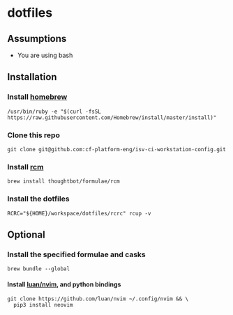 # dotfiles

## Assumptions

- You are using bash

## Installation

### Install [homebrew](https://brew.sh)

```
/usr/bin/ruby -e "$(curl -fsSL https://raw.githubusercontent.com/Homebrew/install/master/install)"
```

### Clone this repo

```
git clone git@github.com:cf-platform-eng/isv-ci-workstation-config.git
```

### Install [rcm](https://github.com/thoughtbot/rcm)

```
brew install thoughtbot/formulae/rcm
```

### Install the dotfiles

```
RCRC="${HOME}/workspace/dotfiles/rcrc" rcup -v
```

## Optional

### Install the specified formulae and casks

```
brew bundle --global
```

#### Install [luan/nvim](https://github.com/luan/nvim), and python bindings

```
git clone https://github.com/luan/nvim ~/.config/nvim && \
  pip3 install neovim
```
